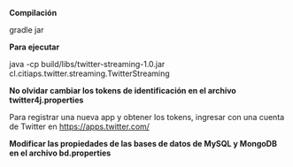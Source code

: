 **Compilación**

gradle jar

**Para ejecutar**

java -cp build/libs/twitter-streaming-1.0.jar cl.citiaps.twitter.streaming.TwitterStreaming

**No olvidar cambiar los tokens de identificación en el archivo twitter4j.properties**

Para registrar una nueva app y obtener los tokens, ingresar con una cuenta de Twitter en https://apps.twitter.com/

**Modificar las propiedades de las bases de datos de MySQL y MongoDB en el archivo bd.properties**
